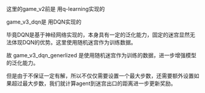这里的game_v2前是 用q-learning实现的

game_v3_dqn是 用DQN实现的

毕竟DQN是基于神经网络实现的，本身具有一定的泛化能力，固定的迷宫显然无法体现DQN的优势。这里使用随机迷宫作为训练数据。

故 game_v3_dqn_generlized 是使用随机迷宫作为训练的数据，进一步增强模型的泛化能力。

但是由于不保证一定有解，所以不仅仅需要设置一个最大步数，还需要额外设置如果超过最大步数，我们就计算agent到迷宫出口的距离进一步更新奖励。

